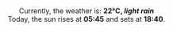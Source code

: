 <p  align="center"><br/>Currently, the weather is: <b> 22°C, <i>light rain</i></b></br>Today, the sun rises at <b>05:45</b> and sets at <b>18:40</b>.</p>